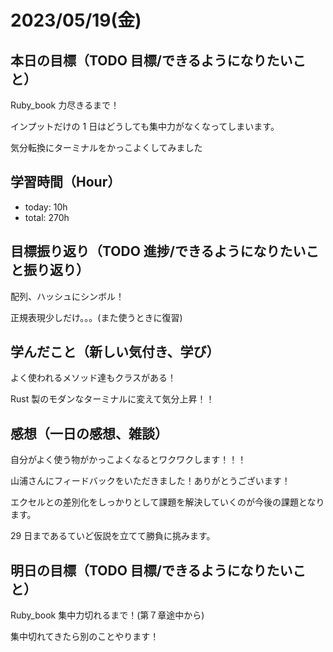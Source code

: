 # 2023/05/19(金)

## 本日の目標（TODO 目標/できるようになりたいこと）

Ruby_book 力尽きるまで！

インプットだけの 1 日はどうしても集中力がなくなってしまいます。

気分転換にターミナルをかっこよくしてみました

## 学習時間（Hour）

- today: 10h
- total: 270h

## 目標振り返り（TODO 進捗/できるようになりたいこと振り返り）

配列、ハッシュにシンボル！

正規表現少しだけ。。。(また使うときに復習)

## 学んだこと（新しい気付き、学び）

よく使われるメソッド達もクラスがある！

Rust 製のモダンなターミナルに変えて気分上昇！！

## 感想（一日の感想、雑談）

自分がよく使う物がかっこよくなるとワクワクします！！！

山浦さんにフィードバックをいただきました！ありがとうございます！

エクセルとの差別化をしっかりとして課題を解決していくのが今後の課題となります。

29 日まであるていど仮説を立てて勝負に挑みます。

## 明日の目標（TODO 目標/できるようになりたいこと）

Ruby_book 集中力切れるまで！(第７章途中から)

集中切れてきたら別のことやります！

